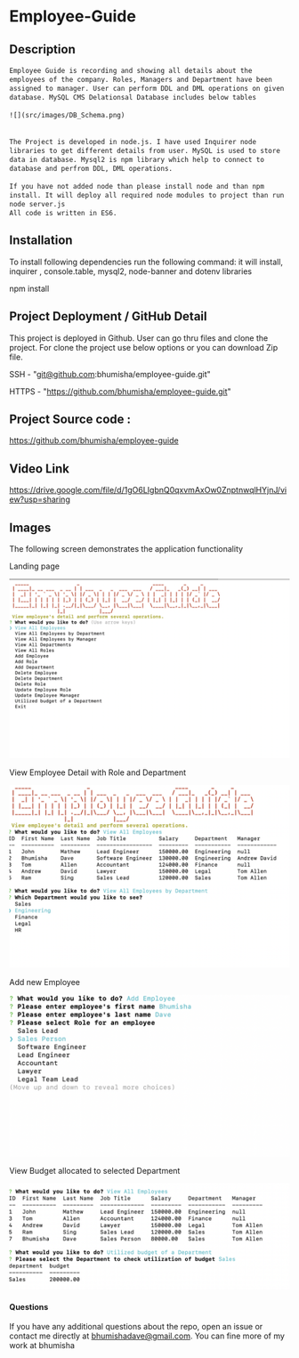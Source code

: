 # Employee-Guide
## Description
    Employee Guide is recording and showing all details about the employees of the company. Roles, Managers and Department have been assigned to manager. User can perform DDL and DML operations on given database. MySQL CMS Delationsal Database includes below tables
    
    ![](src/images/DB_Schema.png)

    
    The Project is developed in node.js. I have used Inquirer node libraries to get different details from user. MySQL is used to store data in database. Mysql2 is npm library which help to connect to database and perfrom DDL, DML operations.

    If you have not added node than please install node and than npm install. It will deploy all required node modules to project than run node server.js
    All code is written in ES6.

## Installation
To install following dependencies run the following command: it will install, inquirer , console.table, mysql2, node-banner and dotenv libraries

npm install

## Project Deployment / GitHub Detail
This project is deployed in Github. User can go thru files and clone the project.
For clone the project use below options or you can download Zip file.

SSH - "git@github.com:bhumisha/employee-guide.git"

HTTPS - "https://github.com/bhumisha/employee-guide.git"

## Project Source code :

https://github.com/bhumisha/employee-guide

## Video Link
https://drive.google.com/file/d/1gO6LIgbnQ0qxvmAxOw0ZnptnwqlHYjnJ/view?usp=sharing


## Images
The following screen demonstrates the application functionality

Landing page

![](src/images/landingPage.png)

View Employee Detail with Role and Department

![](src/images/ViewAllEmployee.png)

Add new Employee

![](src/images/addEmployee.png)

View Budget allocated to selected Department

![](src/images/BudgetDepartmentwise.png)

#### Questions
If you have any additional questions about the repo, open an issue or contact me directly at bhumishadave@gmail.com. You can fine more of my work at bhumisha
